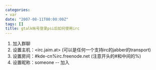 ```yaml
---
categories:
- var
date: "2007-08-11T00:00:00Z"
tags: []
title: gtalk帐号登录psi后如何使用irc
---
```


1. 加入群聊
2. 设置主机：<irc.jaim.at> (可以是任何一个支持irc的jabber的transport)
3. 设置房间：#kde-cn%irc.freenode.net (注意开头的#和中间的%)
4. 设置昵称：someone
-- 加入
